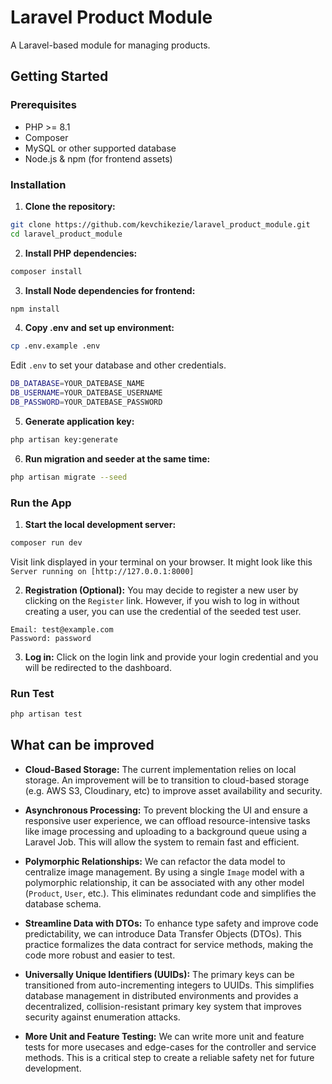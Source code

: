 # Laravel Product Module

A Laravel-based module for managing products.

## Getting Started

### Prerequisites

- PHP >= 8.1
- Composer
- MySQL or other supported database
- Node.js & npm (for frontend assets)

### Installation

1. **Clone the repository:**
```bash
git clone https://github.com/kevchikezie/laravel_product_module.git
cd laravel_product_module
```

2. **Install PHP dependencies:**
```bash
composer install
```

3. **Install Node dependencies for frontend:**
```bash
npm install
```

4. **Copy .env and set up environment:**
```bash
cp .env.example .env
```
Edit `.env` to set your database and other credentials.
```bash
DB_DATABASE=YOUR_DATEBASE_NAME
DB_USERNAME=YOUR_DATEBASE_USERNAME
DB_PASSWORD=YOUR_DATEBASE_PASSWORD
```

5. **Generate application key:**
```bash
php artisan key:generate
```

6. **Run migration and seeder at the same time:**
```bash
php artisan migrate --seed
```

### Run the App
1. **Start the local development server:**
```bash
composer run dev
```
Visit link displayed in your terminal on your browser. It might look like this 
`Server running on [http://127.0.0.1:8000]`

2. **Registration (Optional):**
You may decide to register a new user by clicking on the `Register` link. However, if you wish to log in without creating a user, you can use the credential of the seeded test user.
```
Email: test@example.com
Password: password
```

3. **Log in:**
Click on the login link and provide your login credential and you will be redirected to the dashboard.

### Run Test
```bash
php artisan test
```

## What can be improved
- **Cloud-Based Storage:** The current implementation relies on local storage. An improvement will be to transition to cloud-based storage (e.g. AWS S3, Cloudinary, etc) to improve asset availability and security.

- **Asynchronous Processing:** To prevent blocking the UI and ensure a responsive user experience, we can offload resource-intensive tasks like image processing and uploading to a background queue using a Laravel Job. This will allow the system to remain fast and efficient.

- **Polymorphic Relationships:** We can refactor the data model to centralize image management. By using a single `Image` model with a polymorphic relationship, it can be associated with any other model (`Product`, `User`, etc.). This eliminates redundant code and simplifies the database schema.

- **Streamline Data with DTOs:** To enhance type safety and improve code predictability, we can introduce Data Transfer Objects (DTOs). This practice formalizes the data contract for service methods, making the code more robust and easier to test.

- **Universally Unique Identifiers (UUIDs):** The primary keys can be transitioned from auto-incrementing integers to UUIDs. This simplifies database management in distributed environments and provides a decentralized, collision-resistant primary key system that improves security against enumeration attacks.

- **More Unit and Feature Testing:** We can write more unit and feature tests for more usecases and edge-cases for the controller and service methods. This is a critical step to create a reliable safety net for future development.